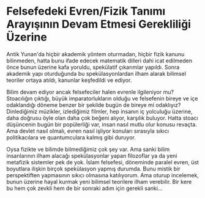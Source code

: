 # Felsefedeki Evren/Fizik Tanımı Arayışının Devam Etmesi Gerekliliği Üzerine

Antik Yunan'da hiçbir akademik yöntem oturmadan, hiçbir fizik kanunu bilinmeden, hatta bunu ifade edecek matematik dilleri dahi icat edilmeden önce bunun üzerine kafa yoruldu, spekülatif çıkarımlar yapıldı. Sonra akademik yapı oturduğunda bu spekülasyonlardan ilham alarak bilimsel teoriler ortaya atıldı, kanunlar keşfedildi ve ediyor.

Bilim devam ediyor ancak felsefeciler halen evrenle ilgileniyor mu?
Stoacılığın çıktığı, büyük imparatorlukların olduğu ve felsefenin bireye ve içe odaklandığı döneme benzer bir şekilde bugün de bireye mi odaklıyız? Dinlediğimiz müzikler, izlediğimiz filmler, hep insanın iç yolculuğu üzerine, daha doğrusu öyle olan daha çok beğeni alıyor, karşılık buluyor. Hatta stoacı düşüncenin bugün bir popülerliği var, insan nasıl mutlu olur konusu revaçta. Ama devlet nasıl olmalı, evren nasıl işliyor konuları sırasıyla sıkıcı politikacılara ve quantumculara kalmış gibi duruyor.

Oysa fizikte ve bilimde bilmediğimiz çok şey var. Ama sanki bilim insanlarının ilham alacağı spekülasyonlar yapan filozoflar ya da yeni metafizik sistemler pek de yok. İslam felsefesi, döneminde paralel evren, üst boyutlara ilişkin birçok spekülasyon yapmış durumda. Bunu mistik bir perspektiften yapmasının sıkıcı olmasına katılıyorum. Ama oturup incelemek, bunun üzerine hayal kurmak yeni bilimsel teorilere ilham verebilir. Bir kere bu hem çok zevkli hem de bir sonraki adım için gerekli sanki...
